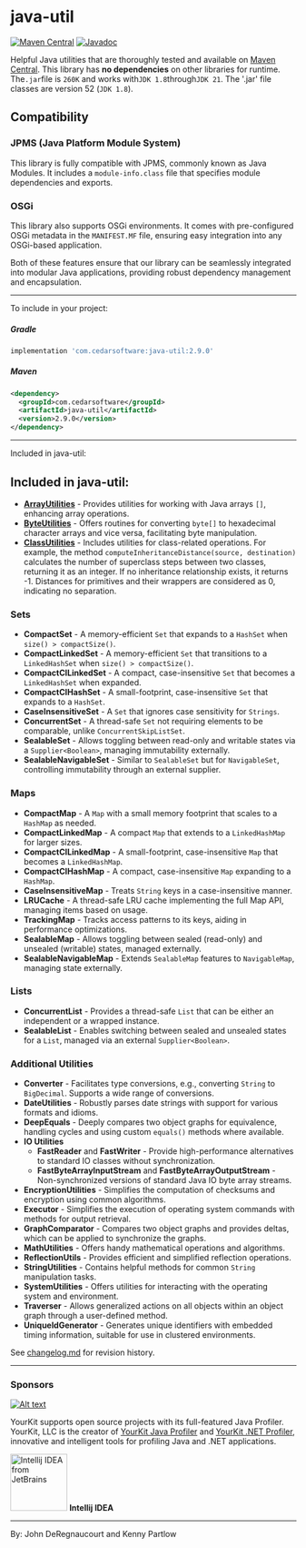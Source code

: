 java-util
=========
<!--[![Build Status](https://travis-ci.org/jdereg/java-util.svg?branch=master)](https://travis-ci.org/jdereg/java-util) -->
[![Maven Central](https://badgen.net/maven/v/maven-central/com.cedarsoftware/java-util)](https://central.sonatype.com/search?q=java-util&namespace=com.cedarsoftware)
[![Javadoc](https://javadoc.io/badge/com.cedarsoftware/java-util.svg)](http://www.javadoc.io/doc/com.cedarsoftware/java-util)

Helpful Java utilities that are thoroughly tested and available on [Maven Central](https://central.sonatype.com/search?q=java-util&namespace=com.cedarsoftware). 
This library has <b>no dependencies</b> on other libraries for runtime.
The`.jar`file is `260K` and works with`JDK 1.8`through`JDK 21`.
The '.jar' file classes are version 52 (`JDK 1.8`).
## Compatibility

### JPMS (Java Platform Module System)

This library is fully compatible with JPMS, commonly known as Java Modules. It includes a `module-info.class` file that 
specifies module dependencies and exports. 

### OSGi

This library also supports OSGi environments. It comes with pre-configured OSGi metadata in the `MANIFEST.MF` file, ensuring easy integration into any OSGi-based application. 

Both of these features ensure that our library can be seamlessly integrated into modular Java applications, providing robust dependency management and encapsulation.

---
To include in your project:
##### Gradle
```groovy
implementation 'com.cedarsoftware:java-util:2.9.0'
```

##### Maven
```xml
<dependency>
  <groupId>com.cedarsoftware</groupId>
  <artifactId>java-util</artifactId>
  <version>2.9.0</version>
</dependency>
```
---

Included in java-util:
## Included in java-util:
- **[ArrayUtilities](/src/main/java/com/cedarsoftware/util/ArrayUtilities.java)** - Provides utilities for working with Java arrays `[]`, enhancing array operations.
- **[ByteUtilities](/src/main/java/com/cedarsoftware/util/ByteUtilities.java)** - Offers routines for converting `byte[]` to hexadecimal character arrays and vice versa, facilitating byte manipulation.
- **[ClassUtilities](/src/main/java/com/cedarsoftware/util/ByteUtilities.java)** - Includes utilities for class-related operations. For example, the method `computeInheritanceDistance(source, destination)` calculates the number of superclass steps between two classes, returning it as an integer. If no inheritance relationship exists, it returns -1. Distances for primitives and their wrappers are considered as 0, indicating no separation.

### Sets
- **CompactSet** - A memory-efficient `Set` that expands to a `HashSet` when `size() > compactSize()`.
- **CompactLinkedSet** - A memory-efficient `Set` that transitions to a `LinkedHashSet` when `size() > compactSize()`.
- **CompactCILinkedSet** - A compact, case-insensitive `Set` that becomes a `LinkedHashSet` when expanded.
- **CompactCIHashSet** - A small-footprint, case-insensitive `Set` that expands to a `HashSet`.
- **CaseInsensitiveSet** - A `Set` that ignores case sensitivity for `Strings`.
- **ConcurrentSet** - A thread-safe `Set` not requiring elements to be comparable, unlike `ConcurrentSkipListSet`.
- **SealableSet** - Allows toggling between read-only and writable states via a `Supplier<Boolean>`, managing immutability externally.
- **SealableNavigableSet** - Similar to `SealableSet` but for `NavigableSet`, controlling immutability through an external supplier.

### Maps
- **CompactMap** - A `Map` with a small memory footprint that scales to a `HashMap` as needed.
- **CompactLinkedMap** - A compact `Map` that extends to a `LinkedHashMap` for larger sizes.
- **CompactCILinkedMap** - A small-footprint, case-insensitive `Map` that becomes a `LinkedHashMap`.
- **CompactCIHashMap** - A compact, case-insensitive `Map` expanding to a `HashMap`.
- **CaseInsensitiveMap** - Treats `String` keys in a case-insensitive manner.
- **LRUCache** - A thread-safe LRU cache implementing the full Map API, managing items based on usage.
- **TrackingMap** - Tracks access patterns to its keys, aiding in performance optimizations.
- **SealableMap** - Allows toggling between sealed (read-only) and unsealed (writable) states, managed externally.
- **SealableNavigableMap** - Extends `SealableMap` features to `NavigableMap`, managing state externally.

### Lists
- **ConcurrentList** - Provides a thread-safe `List` that can be either an independent or a wrapped instance.
- **SealableList** - Enables switching between sealed and unsealed states for a `List`, managed via an external `Supplier<Boolean>`.

### Additional Utilities
- **Converter** - Facilitates type conversions, e.g., converting `String` to `BigDecimal`. Supports a wide range of conversions.
- **DateUtilities** - Robustly parses date strings with support for various formats and idioms.
- **DeepEquals** - Deeply compares two object graphs for equivalence, handling cycles and using custom `equals()` methods where available.
- **IO Utilities**
  - **FastReader** and **FastWriter** - Provide high-performance alternatives to standard IO classes without synchronization.
  - **FastByteArrayInputStream** and **FastByteArrayOutputStream** - Non-synchronized versions of standard Java IO byte array streams.
- **EncryptionUtilities** - Simplifies the computation of checksums and encryption using common algorithms.
- **Executor** - Simplifies the execution of operating system commands with methods for output retrieval.
- **GraphComparator** - Compares two object graphs and provides deltas, which can be applied to synchronize the graphs.
- **MathUtilities** - Offers handy mathematical operations and algorithms.
- **ReflectionUtils** - Provides efficient and simplified reflection operations.
- **StringUtilities** - Contains helpful methods for common `String` manipulation tasks.
- **SystemUtilities** - Offers utilities for interacting with the operating system and environment.
- **Traverser** - Allows generalized actions on all objects within an object graph through a user-defined method.
- **UniqueIdGenerator** - Generates unique identifiers with embedded timing information, suitable for use in clustered environments.

See [changelog.md](/changelog.md) for revision history.

---
### Sponsors
[![Alt text](https://www.yourkit.com/images/yklogo.png "YourKit")](https://www.yourkit.com/.net/profiler/index.jsp)

YourKit supports open source projects with its full-featured Java Profiler.
YourKit, LLC is the creator of <a href="https://www.yourkit.com/java/profiler/index.jsp">YourKit Java Profiler</a>
and <a href="https://www.yourkit.com/.net/profiler/index.jsp">YourKit .NET Profiler</a>,
innovative and intelligent tools for profiling Java and .NET applications.

<a href="https://www.jetbrains.com/idea/"><img alt="Intellij IDEA from JetBrains" src="https://s-media-cache-ak0.pinimg.com/236x/bd/f4/90/bdf49052dd79aa1e1fc2270a02ba783c.jpg" data-canonical-src="https://s-media-cache-ak0.pinimg.com/236x/bd/f4/90/bdf49052dd79aa1e1fc2270a02ba783c.jpg" width="100" height="100" /></a>
**Intellij IDEA**<hr>


By: John DeRegnaucourt and Kenny Partlow
